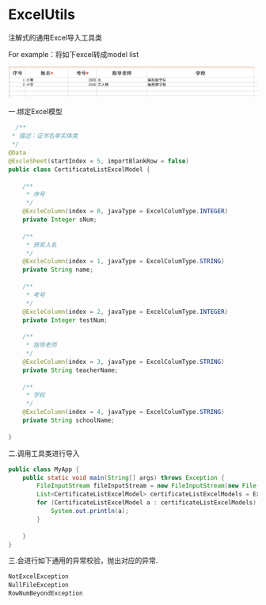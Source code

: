 # ExcelUtils
注解式的通用Excel导入工具类

For example：将如下excel转成model list
  
![image](https://github.com/xiaozhi404/readme_pic/raw/master/1.png)

一.绑定Excel模型
```java  
  /**
 * 描述：证书名单实体类
 */
@Data
@ExcleSheet(startIndex = 5, importBlankRow = false)
public class CertificateListExcelModel {

    /**
     * 序号
     */
    @ExcleColumn(index = 0, javaType = ExcelColumType.INTEGER)
    private Integer sNum;

    /**
     * 获奖人名
     */
    @ExcleColumn(index = 1, javaType = ExcelColumType.STRING)
    private String name;

    /**
     * 考号
     */
    @ExcleColumn(index = 2, javaType = ExcelColumType.INTEGER)
    private Integer testNum;

    /**
     * 指导老师
     */
    @ExcleColumn(index = 3, javaType = ExcelColumType.STRING)
    private String teacherName;

    /**
     * 学校
     */
    @ExcleColumn(index = 4, javaType = ExcelColumType.STRING)
    private String schoolName;

}  
```
二.调用工具类进行导入
```java
public class MyApp {
    public static void main(String[] args) throws Exception {
        FileInputStream fileInputStream = new FileInputStream(new File("/Users/xiaozhi/Desktop/demo.xlsx"));
        List<CertificateListExcelModel> certificateListExcelModels = ExcelUtils.covertExcel2Model(fileInputStream, CertificateListExcelModel.class);
        for (CertificateListExcelModel a : certificateListExcelModels) {
            System.out.println(a);
        }

    }
}
```
三.会进行如下通用的异常校验，抛出对应的异常.
```java
NotExcelException
NullFileException
RowNumBeyondException
```

